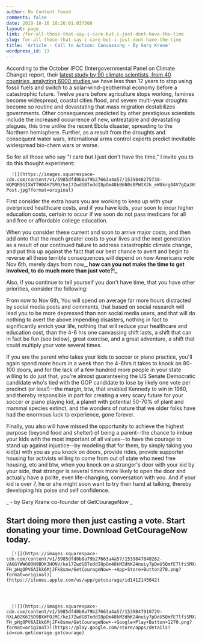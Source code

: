 ```yaml
---
author: No Content Found
comments: false
date: 2019-10-16 10:26:01.037308
layout: page
link: /for-all-those-that-say-i-care-but-i-just-dont-have-the-time
slug: for-all-those-that-say-i-care-but-i-just-dont-have-the-time
title: 'Article - Call to Action: Canvassing - By Gary Krane'
wordpress_id: 13
---
```


According to the October IPCC (Intergovernmental Panel on Climate Change) report, their [latest study by 90 climate scientists, from 40 countries, analyzing 6000 studies ](https://www.nytimes.com/2018/10/07/climate/ipcc-climate-report-2040.html)we have less than 12 years to stop using fossil fuels and switch to a solar-wind-geothermal economy before a catastrophic future. Twelve years before agriculture stops working, famines become widespread, coastal cities flood, and severe multi-year droughts become so routine and devastating that mass migration destabilizes governments. Other consequences predicted by other prestigious scientists include the increased occurrence of new, untreatable and devastating plagues, this time unlike the recent Ebola disaster, spreading to the Northern hemisphere. Further, as a result from the droughts and consequent water wars, international arms control experts predict inevitable widespread bio-chem wars or worse.

So for all those who say "I care but I just don't have the time," I invite you to do this thought experiment:


  
      ![](https://images.squarespace-cdn.com/content/v1/5985dfd0b8a79b27663a4a57/1539848275738-WQPQR9GIXWTTH0AH7SM0/ke17ZwdGBToddI8pDm48kB6N0s8PWtX2k_eW8krg04V7gQa3H78H3Y0txjaiv_0fDoOvxcdMmMKkDsyUqMSsMWxHk725yiiHCCLfrh8O1z5QPOohDIaIeljMHgDF5CVlOqpeNLcJ80NK65_fV7S1URWK2DJDpV27WG7FD5VZsfFVodF6E_6KI51EW1dNf095hdyjf10zfCEVHp52s13p8g/Canvassing-Post.jpg?format=original)
  



First consider the extra hours you are working to keep up with your overpriced healthcare costs, and if you have kids, your soon to incur higher education costs, certain to occur if we soon do not pass medicare for all and free or affordable college education.

When you consider these current and soon to arrive major costs, and then add onto that the much greater costs to your lives and the next generation as a result of our continued failure to address catastrophic climate change, and put this up against the fact that our best chance to  avert and begin to reverse all these terrible consequences,will depend on how Americans vote Nov 6th, merely days from now,**_ how can you not make the time to get involved, to do much more than just vote?!_**

Also, if you continue to tell yourself you don't have time, that you have other priorities, consider the following:

From now to Nov 6th, You will spend on average far more hours distracted by social media posts and comments, that based on social research will lead you to be more depressed than non social media users, and  that will do nothing to avert the above impending disasters, nothing in fact to significantly enrich your life, nothing that will reduce your healthcare and education cost, than the 4-6 hrs one canvassing shift lasts, a shift that can in fact be fun (see below), great exercise,  and a great adventure, a shift that could multiply your vote several times.

If you are the parent who takes your kids to soccer or piano practice, you'll again spend more hours in a week than the 4-6hrs it takes to knock on 80-100 doors, and for the lack of a few hundred more people in your state willing to do just that, you're almost guaranteeing the US Senate Democratic candidate who's tied with the GOP candidate to lose by likely one vote per precinct (or less!)--the margin, btw, that enabled Kennedy to win in 1960, and thereby responsible in part for creating a very scary future for your soccer or piano playing kid, a planet with potential 50-70% of plant and mammal species extinct, and the wonders of nature that we older folks have had the enormous luck to experience, gone forever.

Finally, you also will have missed the opportunity to achieve the highest purpose (beyond food and shelter) of being a parent--the chance to imbue your kids with the most important of all values--to have the courage to stand up against injustice--by modeling that for them, by simply taking you kid(s) with you as you knock on doors, provide rides, provide supporter housing for activists willing to come from out of state who need free housing, etc and btw, when you knock on a stranger's door with your kid by your side, that stranger is several times more likely to open the door and actually have a polite, even life-changing, conversation with you. And if your kid is over 7, he or she might soon want to try their hand at talking, thereby developing his poise and self confidence. 

_ - by Gary Krane co-founder of GetCourageNow  _

## Start doing more then just casting a vote. Start donating your time. Download GetCourageNow today. 


  
      [![](https://images.squarespace-cdn.com/content/v1/5985dfd0b8a79b27663a4a57/1539847840262-VAGGYWW6OON9BOK3HONV/ke17ZwdGBToddI8pDm48kMZdhK24nuiy7pDeU5QmfE7lfiSMXz2YNBs8ylwAJx2qrCLSIWAQvdC7iWmC9HNtRXCH3e9MpGhDvhq91guy70itSSBcvge6QCMNGwS9N-FH_pHgOPV6AIkk6MjJFk8smw/GetCourageNow+-+App+Store+Button270.png?format=original)](https://itunes.apple.com/us/app/getcourage/id1412145042)
  


  
      [![](https://images.squarespace-cdn.com/content/v1/5985dfd0b8a79b27663a4a57/1539847910729-RXLA0ZK6I5D9BXWFOJMC/ke17ZwdGBToddI8pDm48kMZdhK24nuiy7pDeU5QmfE7lfiSMXz2YNBs8ylwAJx2qrCLSIWAQvdC7iWmC9HNtRXCH3e9MpGhDvhq91guy70itSSBcvge6QCMNGwS9N-FH_pHgOPV6AIkk6MjJFk8smw/GetCourageNow+-+Google+Play+Button+1270.png?format=original)](https://play.google.com/store/apps/details?id=com.getcourage.getcourage)
  


